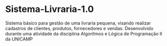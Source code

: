 # Sistema-Livraria-1.0
Sistema básico para gestão de uma livraria pequena, visando realizar cadastros de clientes, produtos, fornecedores e vendas. Desenvolvido durante uma atividade da disciplina Algoritmos e Lógica de Programação II da UNICAMP

